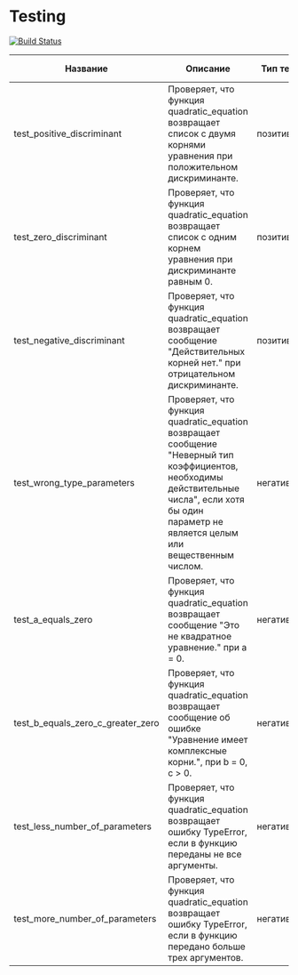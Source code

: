 # Testing

[![Build Status](https://github.com/ShemyakinaVeronika/Testing/actions/workflows/testing.yml/badge.svg?branch=main)](https://github.com/ShemyakinaVeronika/Testing/actions/workflows/testing.yml) <br>

| Название | Описание|Тип теста| Входные данные | Ожидаемый результат|
|---|---|---|---|---|
| test_positive_discriminant | Проверяет, что функция quadratic_equation возвращает список с двумя корнями уравнения при положительном дискриминанте. | позитивный | a = 1 <br> b = -5 <br> c = -6 | [2.0, 3.0] |
| test_zero_discriminant | Проверяет, что функция quadratic_equation возвращает список с одним корнем уравнения при дискриминанте равным 0. | позитивный |  a = 1 <br> b = -2 <br> c = -1 | [1.0] |
| test_negative_discriminant | Проверяет, что функция quadratic_equation возвращает сообщение "Действительных корней нет." при отрицательном дискриминанте. | позитивный | a = 3 <br> b = -1 <br> c = 7| "Действительных корней нет." |
| test_wrong_type_parameters |	Проверяет, что функция quadratic_equation возвращает сообщение "Неверный тип коэффициентов, необходимы действительные числа", если хотя бы один параметр не является целым или вещественным числом. | негативный| a = "string" <br> b = 3 <br> c = -4; <br> a = 1 <br> b = [3] <br> c = -4; <br> a = 4 <br> b = 3 <br> c = "string"; | "Неверный тип коэффициентов, необходимы действительные числа." |
| test_a_equals_zero | Проверяет, что функция quadratic_equation возвращает сообщение "Это не квадратное уравнение." при a = 0. | негативный| a = 0 <br> b = 2 <br>c = -4 | "Это не квадратное уравнение." |
| test_b_equals_zero_c_greater_zero | Проверяет, что функция quadratic_equation возвращает сообщение об ошибке "Уравнение имеет комплексные корни.", при b = 0, c > 0. | негативный | a = 2 <br> b = 0 <br> c = 16| "Уравнение имеет комплексные корни." |
| test_less_number_of_parameters | 	Проверяет, что функция quadratic_equation возвращает ошибку TypeError, если в функцию переданы не все аргументы. | негативный | b = 1 <br> c = 3 | TypeError |
| test_more_number_of_parameters | Проверяет, что функция quadratic_equation возвращает ошибку TypeError, если в функцию передано больше трех аргументов. | негативный | 	a = 4 <br> b = -1 <br> c = 3 <br> d = 14 | TypeError |
